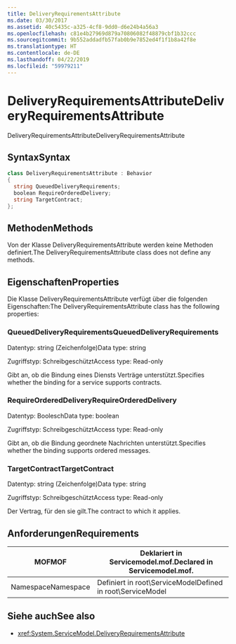```yaml
---
title: DeliveryRequirementsAttribute
ms.date: 03/30/2017
ms.assetid: 40c5435c-a325-4cf8-9dd0-d6e24b4a56a3
ms.openlocfilehash: c81e4b27969d879a70806082f48879cbf1b32ccc
ms.sourcegitcommit: 9b552addadfb57fab0b9e7852ed4f1f1b8a42f8e
ms.translationtype: HT
ms.contentlocale: de-DE
ms.lasthandoff: 04/22/2019
ms.locfileid: "59979211"
---
```

# <a name="deliveryrequirementsattribute"></a><span data-ttu-id="beff6-102">DeliveryRequirementsAttribute</span><span class="sxs-lookup"><span data-stu-id="beff6-102">DeliveryRequirementsAttribute</span></span>
<span data-ttu-id="beff6-103">DeliveryRequirementsAttribute</span><span class="sxs-lookup"><span data-stu-id="beff6-103">DeliveryRequirementsAttribute</span></span>  
  
## <a name="syntax"></a><span data-ttu-id="beff6-104">Syntax</span><span class="sxs-lookup"><span data-stu-id="beff6-104">Syntax</span></span>  
  
```csharp
class DeliveryRequirementsAttribute : Behavior  
{  
  string QueuedDeliveryRequirements;  
  boolean RequireOrderedDelivery;  
  string TargetContract;  
};  
```  
  
## <a name="methods"></a><span data-ttu-id="beff6-105">Methoden</span><span class="sxs-lookup"><span data-stu-id="beff6-105">Methods</span></span>  
 <span data-ttu-id="beff6-106">Von der Klasse DeliveryRequirementsAttribute werden keine Methoden definiert.</span><span class="sxs-lookup"><span data-stu-id="beff6-106">The DeliveryRequirementsAttribute class does not define any methods.</span></span>  
  
## <a name="properties"></a><span data-ttu-id="beff6-107">Eigenschaften</span><span class="sxs-lookup"><span data-stu-id="beff6-107">Properties</span></span>  
 <span data-ttu-id="beff6-108">Die Klasse DeliveryRequirementsAttribute verfügt über die folgenden Eigenschaften:</span><span class="sxs-lookup"><span data-stu-id="beff6-108">The DeliveryRequirementsAttribute class has the following properties:</span></span>  
  
### <a name="queueddeliveryrequirements"></a><span data-ttu-id="beff6-109">QueuedDeliveryRequirements</span><span class="sxs-lookup"><span data-stu-id="beff6-109">QueuedDeliveryRequirements</span></span>  
 <span data-ttu-id="beff6-110">Datentyp: string (Zeichenfolge)</span><span class="sxs-lookup"><span data-stu-id="beff6-110">Data type: string</span></span>  
  
 <span data-ttu-id="beff6-111">Zugriffstyp: Schreibgeschützt</span><span class="sxs-lookup"><span data-stu-id="beff6-111">Access type: Read-only</span></span>  
  
 <span data-ttu-id="beff6-112">Gibt an, ob die Bindung eines Diensts Verträge unterstützt.</span><span class="sxs-lookup"><span data-stu-id="beff6-112">Specifies whether the binding for a service supports contracts.</span></span>  
  
### <a name="requireordereddelivery"></a><span data-ttu-id="beff6-113">RequireOrderedDelivery</span><span class="sxs-lookup"><span data-stu-id="beff6-113">RequireOrderedDelivery</span></span>  
 <span data-ttu-id="beff6-114">Datentyp: Boolesch</span><span class="sxs-lookup"><span data-stu-id="beff6-114">Data type: boolean</span></span>  
  
 <span data-ttu-id="beff6-115">Zugriffstyp: Schreibgeschützt</span><span class="sxs-lookup"><span data-stu-id="beff6-115">Access type: Read-only</span></span>  
  
 <span data-ttu-id="beff6-116">Gibt an, ob die Bindung geordnete Nachrichten unterstützt.</span><span class="sxs-lookup"><span data-stu-id="beff6-116">Specifies whether the binding supports ordered messages.</span></span>  
  
### <a name="targetcontract"></a><span data-ttu-id="beff6-117">TargetContract</span><span class="sxs-lookup"><span data-stu-id="beff6-117">TargetContract</span></span>  
 <span data-ttu-id="beff6-118">Datentyp: string (Zeichenfolge)</span><span class="sxs-lookup"><span data-stu-id="beff6-118">Data type: string</span></span>  
  
 <span data-ttu-id="beff6-119">Zugriffstyp: Schreibgeschützt</span><span class="sxs-lookup"><span data-stu-id="beff6-119">Access type: Read-only</span></span>  
  
 <span data-ttu-id="beff6-120">Der Vertrag, für den sie gilt.</span><span class="sxs-lookup"><span data-stu-id="beff6-120">The contract to which it applies.</span></span>  
  
## <a name="requirements"></a><span data-ttu-id="beff6-121">Anforderungen</span><span class="sxs-lookup"><span data-stu-id="beff6-121">Requirements</span></span>  
  
|<span data-ttu-id="beff6-122">MOF</span><span class="sxs-lookup"><span data-stu-id="beff6-122">MOF</span></span>|<span data-ttu-id="beff6-123">Deklariert in Servicemodel.mof.</span><span class="sxs-lookup"><span data-stu-id="beff6-123">Declared in Servicemodel.mof.</span></span>|  
|---------|-----------------------------------|  
|<span data-ttu-id="beff6-124">Namespace</span><span class="sxs-lookup"><span data-stu-id="beff6-124">Namespace</span></span>|<span data-ttu-id="beff6-125">Definiert in root\ServiceModel</span><span class="sxs-lookup"><span data-stu-id="beff6-125">Defined in root\ServiceModel</span></span>|  
  
## <a name="see-also"></a><span data-ttu-id="beff6-126">Siehe auch</span><span class="sxs-lookup"><span data-stu-id="beff6-126">See also</span></span>

- <xref:System.ServiceModel.DeliveryRequirementsAttribute>
